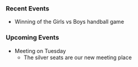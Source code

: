 ### Recent Events
- Winning of the Girls vs Boys handball game

### Upcoming Events
- Meeting on Tuesday
    - The silver seats are our new meeting place


